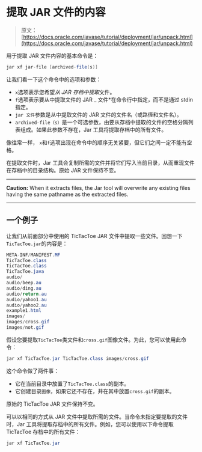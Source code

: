# 提取 JAR 文件的内容

> 原文： [https://docs.oracle.com/javase/tutorial/deployment/jar/unpack.html](https://docs.oracle.com/javase/tutorial/deployment/jar/unpack.html)

用于提取 JAR 文件内容的基本命令是：

```java
jar xf jar-file [archived-file(s)]

```

让我们看一下这个命令中的选项和参数：

*   `x`选项表示您希望*从 JAR 存档中提取*文件。
*   `f`选项表示要从中提取文件的 JAR _ 文件*在命令行中指定，而不是通过 stdin 指定。
*   `jar 文件`参数是从中提取文件的 JAR 文件的文件名（或路径和文件名）。
*   `archived-file（s）`是一个可选参数，由要从存档中提取的文件的空格分隔列表组成。如果此参数不存在，Jar 工具将提取存档中的所有文件。

像往常一样， `x`和`f`选项出现在命令中的顺序无关紧要，但它们之间一定不能有空格。

在提取文件时，Jar 工具会复制所需的文件并将它们写入当前目录，从而重现文件在存档中的目录结构。原始 JAR 文件保持不变。

* * *

**Caution:** When it extracts files, the Jar tool will overwrite any existing files having the same pathname as the extracted files.

* * *

## 一个例子

让我们从前面部分中使用的 TicTacToe JAR 文件中提取一些文件。回想一下`TicTacToe.jar`的内容是：

```java
META-INF/MANIFEST.MF
TicTacToe.class
TicTacToe.class
TicTacToe.java
audio/
audio/beep.au
audio/ding.au
audio/return.au
audio/yahoo1.au
audio/yahoo2.au
example1.html
images/
images/cross.gif
images/not.gif

```

假设您要提取`TicTacToe`类文件和`cross.gif`图像文件。为此，您可以使用此命令：

```java
jar xf TicTacToe.jar TicTacToe.class images/cross.gif

```

这个命令做了两件事：

*   它在当前目录中放置了`TicTacToe.class`的副本。
*   它创建目录`图像`，如果它还不存在，并在其中放置`cross.gif`的副本。

原始的 TicTacToe JAR 文件保持不变。

可以以相同的方式从 JAR 文件中提取所需的文件。当命令未指定要提取的文件时，Jar 工具将提取存档中的所有文件。例如，您可以使用以下命令提取 TicTacToe 存档中的所有文件：

```java
jar xf TicTacToe.jar

```